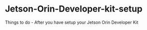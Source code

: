 # Jetson-Orin-Developer-kit-setup
Things to do - After you have setup your Jetson Orin Developer Kit
